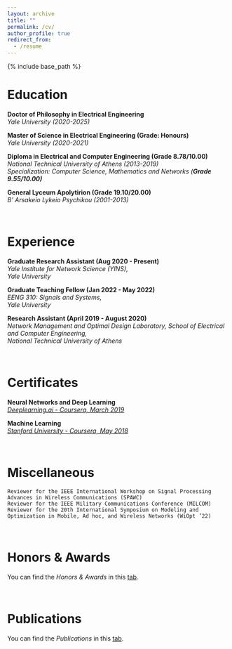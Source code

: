 ```yaml
---
layout: archive
title: ""
permalink: /cv/
author_profile: true
redirect_from:
  - /resume
---
```


{% include base_path %}

# Education

**Doctor of Philosophy in Electrical Engineering** \
_Yale University (2020-2025)_

**Master of Science in Electrical Engineering (Grade: Honours)** \
_Yale University (2020-2021)_

**Diploma in Electrical and Computer Engineering (Grade 8.78/10.00)** \
_National Technical University of Athens (2013-2019) \
Specialization: Computer Science, Mathematics and Networks (_**_Grade 9.55/10.00)_**

**General Lyceum Apolytirion (Grade 19.10/20.00)** \
_B’ Arsakeio Lykeio Psychikou (2001-2013)_ 

 &nbsp;




# Experience

**Graduate Research Assistant (Aug 2020 - Present)** \
_Yale Institute for Network Science (YINS), \
Yale University_

**Graduate Teaching Fellow (Jan 2022 - May 2022)** \
_EENG 310: Signals and Systems, \
Yale University_

**Research Assistant (April 2019 - August 2020)** \
_Network Management and Optimal Design Laboratory, School of Electrical and Computer Engineering, \
National Technical University of Athens_

 &nbsp;

# Certificates

**Neural Networks and Deep Learning** \
[_Deeplearning.ai - Coursera, March 2019_](https://www.coursera.org/account/accomplishments/verify/RZLGWZ32TPEP)

**Machine Learning** \
[_Stanford University - Coursera, May 2018_](https://www.coursera.org/account/accomplishments/verify/C2LG3YTLFKBD)

 &nbsp;
 
# Miscellaneous

```
Reviewer for the IEEE International Workshop on Signal Processing Advances in Wireless Communications (SPAWC) 
Reviewer for the IEEE Military Communications Conference (MILCOM) 
Reviewer for the 20th International Symposium on Modeling and Optimization in Mobile, Ad hoc, and Wireless Networks (WiOpt ’22)
```
 &nbsp;
 
# Honors & Awards

You can find the _Honors & Awards_ in this [tab](https://ppromponas.github.io/portfolio/).

 &nbsp;
 
# Publications

You can find the _Publications_ in this [tab](https://ppromponas.github.io/publications/).
